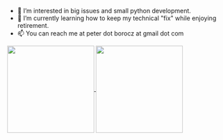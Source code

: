 - 👀 I’m interested in big issues and small python development.
- 🌱 I’m currently learning how to keep my technical "fix" while enjoying retirement.
- 📫 You can reach me at peter dot borocz at gmail dot com

<a href="https://github.com/pborocz/github-readme-stats">
  <img height=200 align="center" src="https://github-readme-stats.vercel.app/api?username=pborocz&show_icons=true&theme=transparent&hide_rank=True&custom_title=My%20GitHub%20Stats" />
</a>
<a href="https://github.com/pborocz/github-readme-stats">
  <img height=200 align="center" src="https://github-readme-stats.vercel.app/api/top-langs?username=pborocz" />
</a>

<!---
Source! -> https://github.com/anuraghazra/github-readme-stats#disable-rate-limit-protections
--->

<!---
PBorocz/PBorocz is a ✨ special ✨ repository because its `README.md` (this file) appears on your GitHub profile.
You can click the Preview link to take a look at your changes.
--->
